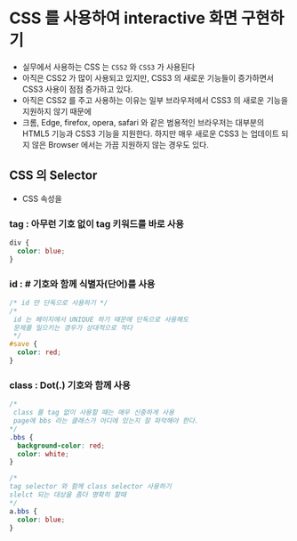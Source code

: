 # CSS 를 사용하여 interactive 화면 구현하기

- 실무에서 사용하는 CSS 는 `CSS2` 와 `CSS3` 가 사용된다
- 아직은 CSS2 가 많이 사용되고 있지만, CSS3 의 새로운 기능들이 증가하면서 CSS3 사용이 점점 증가하고 있다.
- 아직은 CSS2 를 주고 사용하는 이유는 일부 브라우저에서 CSS3 의 새로운 기능을 지원하지 않기 때문에
- 크롬, Edge, firefox, opera, safari 와 같은 범용적인 브라우저는 대부분의 HTML5 기능과 CSS3 기능을 지원한다. 하지만 매우 새로운 CSS3 는 업데이트 되지 않은 Browser 에서는 가끔 지원하지 않는 경우도 있다.

## CSS 의 Selector

- CSS 속성을

### tag : 아무런 기호 없이 tag 키워드를 바로 사용

```css
div {
  color: blue;
}
```

### id : # 기호와 함께 식별자(단어)를 사용

```css
/* id 만 단독으로 사용하기 */
/*
 id 는 페이지에서 UNIQUE 하기 때문에 단독으로 사용해도
 문제를 일으키는 경우가 상대적으로 적다
 */
#save {
  color: red;
}
```

### class : Dot(.) 기호와 함께 사용

```css
/*
 class 를 tag 없이 사용할 때는 매우 신중하게 사용 
 page에 bbs 라는 클래스가 어디에 있는지 잘 파악해야 한다.
*/
.bbs {
  background-color: red;
  color: white;
}

/*
tag selector 와 함께 class selector 사용하기
slelct 되는 대상을 좀더 명확히 할때
*/
a.bbs {
  color: blue;
}
```
